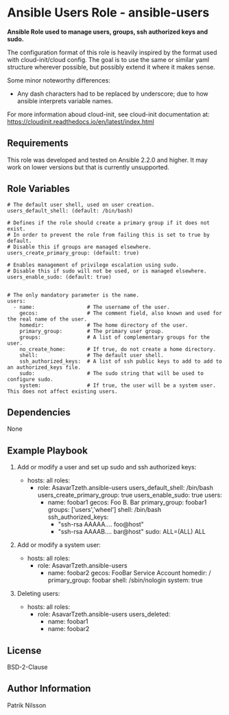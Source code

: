 Ansible Users Role - ansible-users
==================================

**Ansible Role used to manage users, groups, ssh authorized keys and sudo.**

The configuration format of this role is heavily inspired by the format used
with cloud-init/cloud config. The goal is to use the same or similar yaml
structure wherever possible, but possibly extend it where it makes sense.

Some minor noteworthy differences:

- Any dash characters had to be replaced by underscore; due to how ansible
  interprets variable names.

For more information aboud cloud-init, see cloud-init documentation at:  
https://cloudinit.readthedocs.io/en/latest/index.html

Requirements
------------

This role was developed and tested on Ansible 2.2.0 and higher.
It may work on lower versions but that is currently unsupported.

Role Variables
--------------

    # The default user shell, used on user creation.
    users_default_shell: (default: /bin/bash)

    # Defines if the role should create a primary group if it does not exist.
    # In order to prevent the role from failing this is set to true by default.
    # Disable this if groups are managed elsewhere.
    users_create_primary_group: (default: true)

    # Enables management of privilege escalation using sudo.
    # Disable this if sudo will not be used, or is managed elsewhere.
    users_enable_sudo: (default: true)


    # The only mandatory parameter is the name.
    users:
      - name:                 # The username of the user.
        gecos:                # The comment field, also known and used for the real name of the user.
        homedir:              # The home directory of the user.
        primary_group:        # The primary user group.
        groups:               # A list of complementary groups for the user.
        no_create_home:       # If true, do not create a home directory.
        shell:                # The default user shell.
        ssh_authorized_keys:  # A list of ssh public keys to add to add to an authorized_keys file.
        sudo:                 # The sudo string that will be used to configure sudo.
        system:               # If true, the user will be a system user. This does not affect existing users.

Dependencies
------------

None

Example Playbook
----------------

1) Add or modify a user and set up sudo and ssh authorized keys:

    - hosts: all
      roles:
        - role: AsavarTzeth.ansible-users
          users_default_shell: /bin/bash
          users_create_primary_group: true
          users_enable_sudo: true
          users:
            - name: foobar1
              gecos: Foo B. Bar
              primary_group: foobar1
              groups: ['users','wheel']
              shell: /bin/bash
              ssh_authorized_keys:
                - "ssh-rsa AAAAA.... foo@host"
                - "ssh-rsa AAAAB.... bar@host"
              sudo: ALL=(ALL) ALL

2) Add or modify a system user:

    - hosts: all
      roles:
        - role: AsavarTzeth.ansible-users
            - name: foobar2
              gecos: FooBar Service Account
              homedir: /
              primary_group: foobar
              shell: /sbin/nologin
              system: true

3) Deleting users:

    - hosts: all
      roles:
        - role: AsavarTzeth.ansible-users
          users_deleted:
            - name: foobar1
            - name: foobar2

License
-------

BSD-2-Clause

Author Information
------------------

Patrik Nilsson
